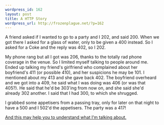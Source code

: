 ```yaml
--- 
wordpress_id: 162
layout: post
title: A HTTP Story
wordpress_url: http://frozenplague.net/?p=162
---
```

A friend asked if I wanted to go to a party and I 202, and said 200. When we got there I asked for a glass of water, only to be given a 400 instead. So I asked for a Coke and the reply was 402, so I 202.

My phone rang but all I got was 206, thanks to the totally rad phone coverage in the venue. So I limited myself talking to people around me. Ended up talking my friend's girlfriend who complained about her boyfriend's 411 (or possible 410), and her suspicions he may be 101. I mentioned about my 413 and she gave back 402. The boyfriend overheard and we got into a 409, he said what I was doing was 406 (or was that 405?). He said that he'd be 303'ing from now on, and she said she'd already 302 another. I said that I had 300, to which she shrugged.

I grabbed some appetisers from a passing tray, only for later on that night to have a 500 and I 502'd the appetisers. The party was a 417!

<a href="http://www.modemhelp.net/httperrors/httperrors.shtml">And this may help you to understand what I'm talking about.</a>
